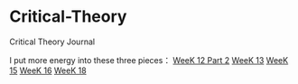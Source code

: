 # Critical-Theory
Critical Theory Journal

I put more energy into these three pieces：
<a href="https://github.com/PashaCai/Critical-Theory/blob/main/WeeK%2012%20Part%202.pdf">WeeK 12 Part 2</a>
<a href="https://github.com/PashaCai/Critical-Theory/blob/main/WeeK%2013.pdf">WeeK 13</a>
<a href="https://github.com/PashaCai/Critical-Theory/blob/main/WeeK%2015.pdf">WeeK 15</a>
<a href="https://github.com/PashaCai/Critical-Theory/blob/main/Week%2016.pdf">WeeK 16</a>
<a href="https://github.com/PashaCai/Critical-Theory/blob/main/Week%2018.pdf">WeeK 18</a>
